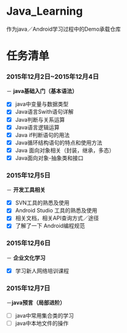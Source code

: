 ﻿# Java_Learning
作为java／Android学习过程中的Demo承载仓库

# 任务清单
### 2015年12月2日~2015年12月4日
－ **java基础入门（基本语法）**
- [x] java中变量与数据类型
- [x] Java语言Swith语句详解
- [x] Java判断与关系运算
- [x] Java语言逻辑运算
- [x] Java if判断语句的用法
- [x] Java循环结构语句的特点和使用方法
- [x] Java 面向对象相关（封装，继承，多态）
- [x] Java面向对象-抽象类和接口

### 2015年12月5日
－ **开发工具相关**
- [x] SVN工具的熟悉及使用
- [x] Android Studio 工具的熟悉及使用
- [x] 相关文档，相关API查询方式／途径
- [x] 了解了一下 Android编程规范

### 2015年12月6日
－ **企业文化学习**
- [x] 学习新人网络培训课程

### 2015年12月7日
－**java预言（局部进阶）**
- [ ] java中常用集合类的学习
- [ ] java中本地文件的操作
